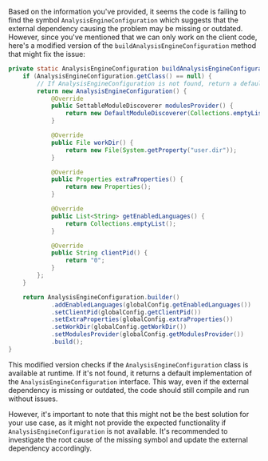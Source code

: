Based on the information you've provided, it seems the code is failing to find the symbol `AnalysisEngineConfiguration` which suggests that the external dependency causing the problem may be missing or outdated. However, since you've mentioned that we can only work on the client code, here's a modified version of the `buildAnalysisEngineConfiguration` method that might fix the issue:
```java
private static AnalysisEngineConfiguration buildAnalysisEngineConfiguration() {
    if (AnalysisEngineConfiguration.getClass() == null) {
        // If AnalysisEngineConfiguration is not found, return a default configuration object
        return new AnalysisEngineConfiguration() {
            @Override
            public SettableModuleDiscoverer modulesProvider() {
                return new DefaultModuleDiscoverer(Collections.emptyList());
            }

            @Override
            public File workDir() {
                return new File(System.getProperty("user.dir"));
            }

            @Override
            public Properties extraProperties() {
                return new Properties();
            }

            @Override
            public List<String> getEnabledLanguages() {
                return Collections.emptyList();
            }

            @Override
            public String clientPid() {
                return "0";
            }
        };
    }

    return AnalysisEngineConfiguration.builder()
            .addEnabledLanguages(globalConfig.getEnabledLanguages())
            .setClientPid(globalConfig.getClientPid())
            .setExtraProperties(globalConfig.extraProperties())
            .setWorkDir(globalConfig.getWorkDir())
            .setModulesProvider(globalConfig.getModulesProvider())
            .build();
}
```
This modified version checks if the `AnalysisEngineConfiguration` class is available at runtime. If it's not found, it returns a default implementation of the `AnalysisEngineConfiguration` interface. This way, even if the external dependency is missing or outdated, the code should still compile and run without issues.

However, it's important to note that this might not be the best solution for your use case, as it might not provide the expected functionality if `AnalysisEngineConfiguration` is not available. It's recommended to investigate the root cause of the missing symbol and update the external dependency accordingly.